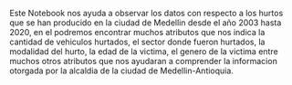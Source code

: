 Este Notebook nos ayuda a observar los datos con respecto a los hurtos que se han producido en la ciudad de Medellin desde el año 2003 hasta 2020, en el podremos encontrar muchos atributos que nos indica la cantidad de vehiculos hurtados, el sector donde fueron hurtados, la modalidad del hurto, la edad de la victima, el genero de la victima entre muchos otros atributos que nos ayudaran a comprender la informacion otorgada por la alcaldia de la ciudad de Medellin-Antioquia.